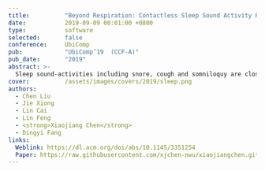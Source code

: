 ```yaml
---
title:          "Beyond Respiration: Contactless Sleep Sound Activity Recognition Using RF Signals"
date:           2019-09-09 00:01:00 +0800
type:           software
selected:       false
conference:     UbiComp
pub:            "UbiComp’19  (CCF-A)"
pub_date:       "2019"
abstract: >-
  Sleep sound-activities including snore, cough and somniloquy are closely related to sleep quality, sleep disorder and even illnesses. To obtain the information of these activities, current solutions either require the user to wear various sensors/devices, or use the camera/microphone to record the image/sound data. However, many people are reluctant to wear sensors/devices during sleep. The video-based and audio-based approaches raise privacy concerns. In this work, we propose a novel system TagSleep to address the issues mentioned above. For the first time, we propose the concept of two-layer sensing. We employ the respiration sensing information as the basic first-layer information, which is applied to further obtain rich second-layer sensing information including snore, cough and somniloquy. Specifically, without attaching any device to the human body, by just deploying low-cost and flexible RFID tags near to the user, we can accurately obtain the respiration information. What's more interesting, the user's cough, snore and somniloquy all affect his/her respiration, so the fine-grained respiration changes can be used to infer these sleep sound-activities without recording the sound data. We design and implement our system with just three RFID tags and one RFID reader. We evaluate the performance of TagSleep with 30 users (13 males and 17 females) for a period of 2 months. TagSleep is able to achieve higher than 96.58% sensing accuracy in recognizing snore, cough and somniloquy under various sleep postures. TagSleep also boosts the sleep posture recognition accuracy to 98.94%. 
cover:          /assets/images/covers/2019/sleep.png
authors:
  - Chen Liu
  - Jie Xiong
  - Lin Cai
  - Lin Feng 
  - <strong>Xiaojiang Chen</strong>
  - Dingyi Fang
links:
  Weblink: https://dl.acm.org/doi/abs/10.1145/3351254
  Paper: https://raw.githubusercontent.com/xjchen-nwu/xiaojiangchen.github.io/main/paper/2019/Beyond.pdf
---
```

